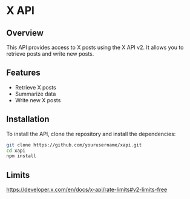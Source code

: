 # X API
## Overview

This API provides access to X posts using the X API v2. It allows you to retrieve posts and write new posts.

## Features

- Retrieve X posts
- Summarize data
- Write new X posts

## Installation

To install the API, clone the repository and install the dependencies:

```bash
git clone https://github.com/yourusername/xapi.git
cd xapi
npm install
```

## Limits
https://developer.x.com/en/docs/x-api/rate-limits#v2-limits-free

